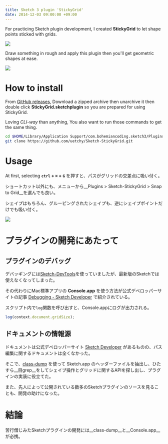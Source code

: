 ```yaml
---
title: Sketch 3 plugin 'StickyGrid'
date: 2014-12-03 09:00:00 +09:00
---
```


For practicing Sketch plugin development, I created __StickyGrid__ to let shape points sticked with grids.

![](http://randompaper.co.s3.amazonaws.com/Sketch-StickyGrid/stickygrid.gif)

Draw something in rough and apply this plugin then you'll get geometric shapes at ease.

![](http://randompaper.co.s3.amazonaws.com/Sketch-StickyGrid/tf1.png)

# How to install

From [GitHub releases](https://github.com/uetchy/Sketch-StickyGrid/releases/latest), Download a zipped archive then unarchive it then double click __StickyGrid.sketchplugin__ so you are prepared for using StickyGrid.

Loving _CLI-way_ than anything, You also want to run those commands to get the same thing.

```bash
cd $HOME/Library/Application Support/com.bohemiancoding.sketch3/Plugins
git clone https://github.com/uetchy/Sketch-StickyGrid.git
```

# Usage

At first, selecting __`ctrl` + `⌘` + `G`__ を押すと、パスがグリッドの交差点に吸い付く。

ショートカット以外にも、メニューから__Plugins > Sketch-StickyGrid > Snap to Grid__を選んでも良い。

シェイプはもちろん、グルーピングされたシェイプも、逆にシェイプポイントだけでも吸い付く。

![](http://randompaper.co.s3.amazonaws.com/Sketch-StickyGrid/stickygrid_2.gif)

# プラグインの開発にあたって

## プラグインのデバッグ

デバッギングには[Sketch-DevTools](https://github.com/turbobabr/sketch-devtools)を使っていましたが、最新版のSketchでは使えなくなってしまった。

その代わりにMac標準アプリの __Console.app__ を使う方法が公式デベロッパーサイトの記事 [Debugging - Sketch Developer](http://developer.sketchapp.com/code-examples/debugging/) で紹介されている。

スクリプト内で`log`関数を呼び出すと、Console.appにログが出力される。

```js
log(context.document.gridSize);
```

## ドキュメントの情報源

ドキュメントは公式デベロッパーサイト [Sketch Developer](http://developer.sketchapp.com) があるものの、パス編集に関するドキュメントは全くなかった。

そこで、[class-dump](http://stevenygard.com/projects/class-dump/) を使って Sketch.app のヘッダーファイルを抽出し、ひたすら__目grep__をしてシェイプ操作とグリッドに関するAPIを探し出し、プラグインの実装に役立てた。

また、先人によって公開されている数多のSketchプラグインのソースを見ることも、開発の助けになった。

# 結論

苦行僧じみたSketchプラグインの開発には__class-dump__と__Console.app__が必携。

